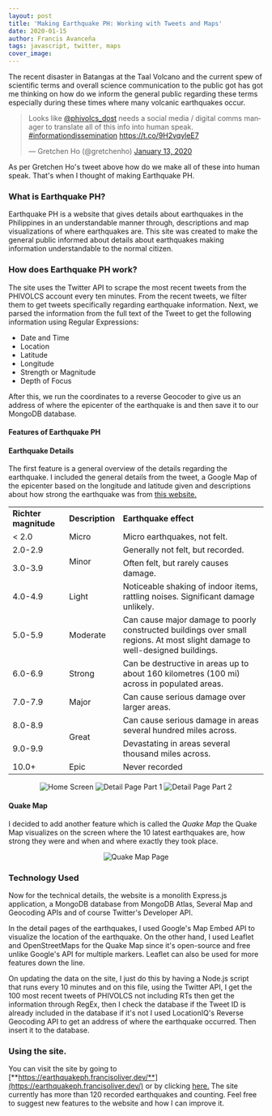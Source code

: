 ```yaml
---
layout: post
title: 'Making Earthquake PH: Working with Tweets and Maps'
date: 2020-01-15
author: Francis Avanceña
tags: javascript, twitter, maps
cover_image:
---
```


The recent disaster in Batangas at the Taal Volcano and the current spew of scientific terms and overall science communication to the
public got has got me thinking on how do we inform the general public regarding these terms especially during these
times where many volcanic earthquakes occur.

<blockquote class="twitter-tweet tw-align-center">
    <p lang="en" dir="ltr">Looks like <a href="https://twitter.com/phivolcs_dost?ref_src=twsrc%5Etfw">@phivolcs_dost</a>
        needs a social media / digital comms manager to translate all of this info into human speak. <a
            href="https://twitter.com/hashtag/informationdissemination?src=hash&amp;ref_src=twsrc%5Etfw">#informationdissemination</a>
        <a href="https://t.co/9H2vqyleE7">https://t.co/9H2vqyleE7</a></p>&mdash; Gretchen Ho (@gretchenho) <a
        href="https://twitter.com/gretchenho/status/1216562934211416064?ref_src=twsrc%5Etfw">January 13, 2020</a>
</blockquote>
<script async src="https://platform.twitter.com/widgets.js" charset="utf-8"></script>

As per Gretchen Ho's tweet above how do we make all of these into human speak. That's when I thought of making
Earthquake PH.

### What is Earthquake PH?

Earthquake PH is a website that gives details about earthquakes in the Philippines in an understandable manner through,
descriptions and map visualizations of where earthquakes are. This site was created to make the general public informed
about details about earthquakes making information understandable to the normal citizen.

### How does Earthquake PH work?

The site uses the Twitter API to scrape the most recent tweets from the PHIVOLCS account every ten minutes. From the recent tweets, we filter them to get tweets specifically regarding earthquake information. Next, we parsed the information from the full text of the Tweet to get the following information using Regular Expressions:

* Date and Time
* Location
* Latitude
* Longitude
* Strength or Magnitude
* Depth of Focus

After this, we run the coordinates to a reverse Geocoder to give us an address of where the epicenter of the earthquake is and then save it to our MongoDB database.

#### Features of Earthquake PH

#### Earthquake Details

The first feature is a general overview of the details regarding the earthquake. I included the general details from the
tweet, a Google Map of the epicenter based on the longitude and latitude given and descriptions about how strong the
earthquake was from [this
website.](https://www.gns.cri.nz/Home/Learning/Science-Topics/Earthquakes/Monitoring-Earthquakes/Other-earthquake-questions/What-is-the-Richter-Magnitude-Scale)

<table class="ui very simple table">
    <tr>
        <td> <b>Richter magnitude</b>
        </td>
        <td> <b>Description</b>
        </td>
        <td> <b>Earthquake effect</b>
        </td>
    </tr>
    <tr>
        <td> &lt; 2.0
        </td>
        <td> Micro
        </td>
        <td> Micro earthquakes, not felt.
        </td>
    </tr>
    <tr>
        <td> 2.0-2.9
        </td>
        <td rowspan="2"> Minor
        </td>
        <td> Generally not felt, but recorded.
        </td>
    </tr>
    <tr>
        <td> 3.0-3.9
        </td>
        <td> Often felt, but rarely causes damage.
        </td>
    </tr>
    <tr>
        <td> 4.0-4.9
        </td>
        <td> Light
        </td>
        <td> Noticeable shaking of indoor items, rattling noises. Significant
            damage unlikely.
        </td>
    </tr>
    <tr>
        <td> 5.0-5.9
        </td>
        <td> Moderate
        </td>
        <td> Can cause major damage to poorly constructed buildings over small
            regions. At most slight damage to well-designed buildings.
        </td>
    </tr>
    <tr>
        <td> 6.0-6.9
        </td>
        <td> Strong
        </td>
        <td> Can be destructive in areas up to about 160 kilometres (100 mi)
            across in populated areas.
        </td>
    </tr>
    <tr>
        <td> 7.0-7.9
        </td>
        <td> Major
        </td>
        <td> Can cause serious damage over larger areas.
        </td>
    </tr>
    <tr>
        <td> 8.0-8.9
        </td>
        <td rowspan="2"> Great
        </td>
        <td> Can cause serious damage in areas several hundred miles across.
        </td>
    </tr>
    <tr>
        <td> 9.0-9.9
        </td>
        <td> Devastating in areas several thousand miles across.
        </td>
    </tr>
    <tr>
        <td> 10.0+
        </td>
        <td> Epic
        </td>
        <td> Never recorded
        </td>
    </tr>
</table>

<div class="ui medium images" style="text-align:center;">
  <img class="ui image blog-image" src="/assets/img/blog/making-earthquake-ph/homescreen.jpg" alt="Home Screen">
  <img class="ui image blog-image" src="/assets/img/blog/making-earthquake-ph/detail-1.jpg" alt="Detail Page Part 1">
  <img class="ui image blog-image" src="/assets/img/blog/making-earthquake-ph/detail-2.jpg" alt="Detail Page Part 2">
</div>

#### Quake Map

I decided to add another feature which is called the *Quake Map* the Quake Map visualizes on the screen where the 10 latest earthquakes are, how strong they were and when and where exactly they took place.

<div class="ui medium images" style="text-align:center;">
<img class="ui image blog-image" src="/assets/img/blog/making-earthquake-ph/quake-map.jpg" alt="Quake Map Page">
</div>

### Technology Used

Now for the technical details, the website is a monolith Express.js application, a MongoDB database from MongoDB Atlas, Several Map and Geocoding APIs and of course Twitter's Developer API.

In the detail pages of the earthquakes, I used Google's Map Embed API to visualize the location of the earthquake. On the other hand, I used Leaflet and OpenStreetMaps for the Quake Map since it's open-source and free unlike Google's API for multiple markers. Leaflet can also be used for more features down the line.

On updating the data on the site, I just do this by having a Node.js script that runs every 10 minutes and on this file, using the Twitter API, I get the 100 most recent tweets of PHIVOLCS not including RTs then get the information through RegEx, then I check the database if the Tweet ID is already included in the database if it's not I used LocationIQ's Reverse Geocoding API to get an address of where the earthquake occurred. Then insert it to the database.


### Using the site.

You can visit the site by going to [**https://earthquakeph.francisoliver.dev/**](https://earthquakeph.francisoliver.dev/) or by clicking [here.](https://earthquakeph.francisoliver.dev/) The site currently has more than 120 recorded earthquakes and counting. Feel free to suggest new features to the website and how I can improve it.